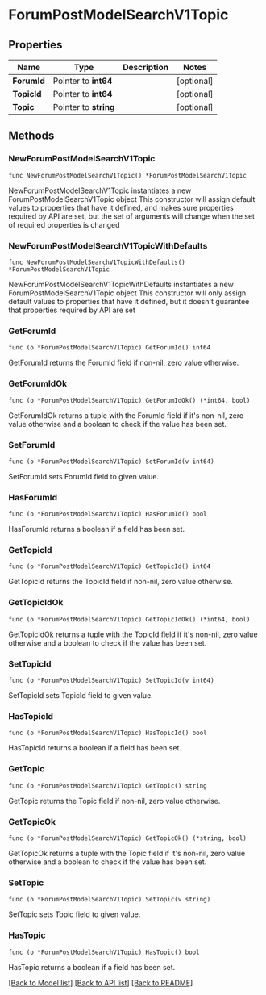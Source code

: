# ForumPostModelSearchV1Topic

## Properties

Name | Type | Description | Notes
------------ | ------------- | ------------- | -------------
**ForumId** | Pointer to **int64** |  | [optional] 
**TopicId** | Pointer to **int64** |  | [optional] 
**Topic** | Pointer to **string** |  | [optional] 

## Methods

### NewForumPostModelSearchV1Topic

`func NewForumPostModelSearchV1Topic() *ForumPostModelSearchV1Topic`

NewForumPostModelSearchV1Topic instantiates a new ForumPostModelSearchV1Topic object
This constructor will assign default values to properties that have it defined,
and makes sure properties required by API are set, but the set of arguments
will change when the set of required properties is changed

### NewForumPostModelSearchV1TopicWithDefaults

`func NewForumPostModelSearchV1TopicWithDefaults() *ForumPostModelSearchV1Topic`

NewForumPostModelSearchV1TopicWithDefaults instantiates a new ForumPostModelSearchV1Topic object
This constructor will only assign default values to properties that have it defined,
but it doesn't guarantee that properties required by API are set

### GetForumId

`func (o *ForumPostModelSearchV1Topic) GetForumId() int64`

GetForumId returns the ForumId field if non-nil, zero value otherwise.

### GetForumIdOk

`func (o *ForumPostModelSearchV1Topic) GetForumIdOk() (*int64, bool)`

GetForumIdOk returns a tuple with the ForumId field if it's non-nil, zero value otherwise
and a boolean to check if the value has been set.

### SetForumId

`func (o *ForumPostModelSearchV1Topic) SetForumId(v int64)`

SetForumId sets ForumId field to given value.

### HasForumId

`func (o *ForumPostModelSearchV1Topic) HasForumId() bool`

HasForumId returns a boolean if a field has been set.

### GetTopicId

`func (o *ForumPostModelSearchV1Topic) GetTopicId() int64`

GetTopicId returns the TopicId field if non-nil, zero value otherwise.

### GetTopicIdOk

`func (o *ForumPostModelSearchV1Topic) GetTopicIdOk() (*int64, bool)`

GetTopicIdOk returns a tuple with the TopicId field if it's non-nil, zero value otherwise
and a boolean to check if the value has been set.

### SetTopicId

`func (o *ForumPostModelSearchV1Topic) SetTopicId(v int64)`

SetTopicId sets TopicId field to given value.

### HasTopicId

`func (o *ForumPostModelSearchV1Topic) HasTopicId() bool`

HasTopicId returns a boolean if a field has been set.

### GetTopic

`func (o *ForumPostModelSearchV1Topic) GetTopic() string`

GetTopic returns the Topic field if non-nil, zero value otherwise.

### GetTopicOk

`func (o *ForumPostModelSearchV1Topic) GetTopicOk() (*string, bool)`

GetTopicOk returns a tuple with the Topic field if it's non-nil, zero value otherwise
and a boolean to check if the value has been set.

### SetTopic

`func (o *ForumPostModelSearchV1Topic) SetTopic(v string)`

SetTopic sets Topic field to given value.

### HasTopic

`func (o *ForumPostModelSearchV1Topic) HasTopic() bool`

HasTopic returns a boolean if a field has been set.


[[Back to Model list]](../README.md#documentation-for-models) [[Back to API list]](../README.md#documentation-for-api-endpoints) [[Back to README]](../README.md)


